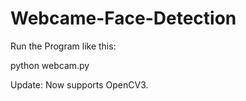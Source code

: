 # Webcame-Face-Detection

Run the Program like this:


python webcam.py


Update: Now supports OpenCV3.
